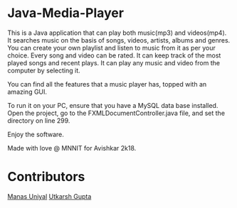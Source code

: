 # Java-Media-Player

This is a Java application that can play both music(mp3) and videos(mp4). It searches music on the basis of songs, videos, artists, albums and genres. You can create your own playlist and listen to music from it as per your choice. Every song and video can be rated. It can keep track of the most played songs and recent plays. It can play any music and video from the computer by selecting it.

You can find all the features that a music player has, topped with an amazing GUI.

To run it on your PC, ensure that you have a MySQL data base installed. Open the project, go to the FXMLDocumentController.java file, and set the directory on line 299.

Enjoy the software.

Made with love @ MNNIT for Avishkar 2k18.


# Contributors

[Manas Uniyal](https://github.com/ManasUniyal)
[Utkarsh Gupta](https://github.com/IamUtkarshGupta)
